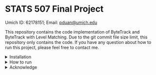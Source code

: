 # STATS 507 Final Project

Umich ID: 62178151; Email: pduan@umich.edu

This repository contains the code implementation of ByteTrack and ByteTrack with Level Matching. Due to the git commit file size limit, this repository only contains the code. If you have any question about how to run this project, please feel free to contact me.

<details>
<summary>Installation</summary>

(1) **PyTorch with CUDA should be installed in your machine**

For Windows user and CUDA 11.X,

```shell
pip3 install torch torchvision torchaudio --index-url https://download.pytorch.org/whl/cu118
```

(2) **Install other requirements**

```shell
pip3 install -r requirements.txt
```

(3) **Install pycocotools**
* For Ubuntu use:
```shell
pip3 install cython; pip3 install 'git+https://github.com/cocodataset/cocoapi.git#subdirectory=PythonAPI'
```
* For Windows use:
```shell
pip3 install cython
pip3 install "git+https://github.com/philferriere/cocoapi.git#egg=pycocotools&subdirectory=PythonAPI"
```


(4) **Install YOLOX**

Clone YOLOX github repository and run setup
```shell
git clone https://github.com/Megvii-BaseDetection/YOLOX.git
cd YOLOX
python setup.py develop
cd ..
```


(5) **Install FastReID**

Clone FastReID github repository
```shell
git clone https://github.com/JDAI-CV/fast-reid.git
cd fast-reid
```

Install requirements (If you can't install `faiss-gpu`, you can install `faiss-cpu`)
```shell
pip install -r docs/requirements.txt
```

Create a `setup.py` file with content:
```python
from setuptools import setup, find_packages

setup(name='fastreid', version='1.3', packages=find_packages(exclude=("tests", "demo", "tools")))
```

Run setup
```shell
pip install -e .
```

Put the model configuration `sbs_S50.yml` to `fast-reid/configs/MOT17/` folder:
```yaml
_BASE_: ../Base-SBS.yml

MODEL:
  BACKBONE:
    NAME: build_resnest_backbone

DATASETS:
  NAMES: ("MOT17",)
  TESTS: ("MOT17",)

OUTPUT_DIR: logs/MOT17/sbs_S50
```

</details>

<details>
<summary>How to run</summary>

Please first download the MOT17 dataset and pre-trained model. Place your MOT17 dataset under folder `./assets`. Download pre-trained weights for FastReID from [this link](https://umich-my.sharepoint.com/:u:/g/personal/pduan_umich_edu/EfZUy6S0HpNAqXn0mmTeNN0Bu0OstRjb81nBGg3Q23BOLg?e=sLQXAq) and YOLOX from [this link](https://umich-my.sharepoint.com/:u:/g/personal/pduan_umich_edu/ET3wopjD3sNMhBigNW1p-HoB-wqLua6GQvVbLYug0QE85Q?e=fh2Txa). Copy them to the folder `./assets/weights`. 

If you want to use the UI, please enter:

```shell
python ui_main.py
```

If you want to reproduce the experiment results, 

For ByteTrack:
```shell
python main_test_mot17.py .\assets\MOT17\train\ --save-metrics
```

For ByteTrack + ReID:
```shell
python main_test_mot17.py .\assets\MOT17\train\ --use-my-tracker --use-reid --save-metrics
```

For ByteTrack + ReID + Level Matching (BLM):
```shell
python main_test_mot17.py .\assets\MOT17\train\ --use-my-tracker --use-reid --use-level-match --save-metrics
```

Running the experiments takes time. I've put the experiment results to folder `./outputs`.

</details>
  
<details>
<summary>Acknowledge</summary>

The code in this repository is adapted from [ByteTrack](https://github.com/ifzhang/ByteTrack) and [MOT ByteTrack](https://github.com/0w1Gr3y/MOT_ByteTrack).

</details>